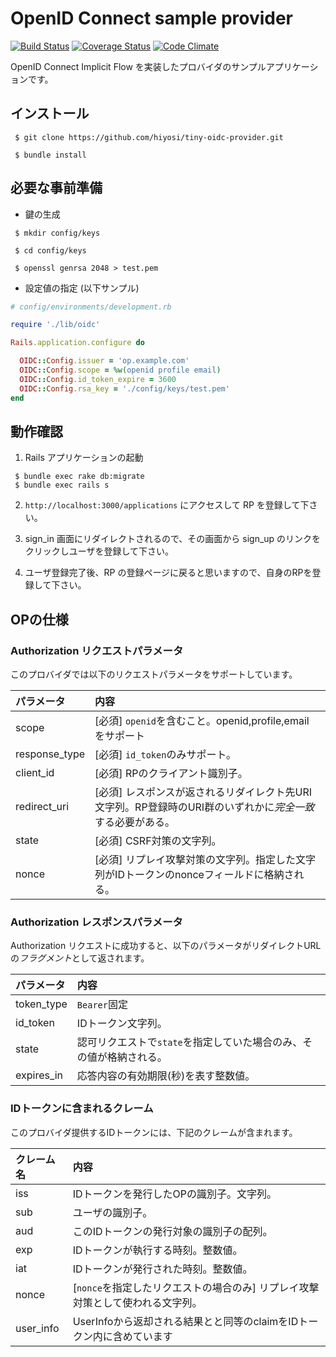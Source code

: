 # OpenID Connect sample provider
[![Build Status](https://travis-ci.org/hiyosi/tiny-oidc-provider.png)](https://travis-ci.org/hiyosi/tiny-oidc-provider)
[![Coverage Status](https://img.shields.io/coveralls/hiyosi/tiny-oidc-provider.svg)](https://coveralls.io/r/hiyosi/tiny-oidc-provider?branch=master)
[![Code Climate](https://codeclimate.com/github/hiyosi/tiny-oidc-provider/badges/gpa.svg)](https://codeclimate.com/github/hiyosi/tiny-oidc-provider)

OpenID Connect Implicit Flow を実装したプロバイダのサンプルアプリケーションです。

## インストール

````
 $ git clone https://github.com/hiyosi/tiny-oidc-provider.git

 $ bundle install
````

## 必要な事前準備
- 鍵の生成

````
 $ mkdir config/keys

 $ cd config/keys

 $ openssl genrsa 2048 > test.pem

````

- 設定値の指定 (以下サンプル)

````.rb
# config/environments/development.rb

require './lib/oidc'

Rails.application.configure do

  OIDC::Config.issuer = 'op.example.com'
  OIDC::Config.scope = %w(openid profile email)
  OIDC::Config.id_token_expire = 3600
  OIDC::Config.rsa_key = './config/keys/test.pem'
end

````

## 動作確認

1. Rails アプリケーションの起動

````
 $ bundle exec rake db:migrate
 $ bundle exec rails s
````

2. ``` http://localhost:3000/applications ``` にアクセスして RP を登録して下さい。

3. sign_in 画面にリダイレクトされるので、その画面から sign_up のリンクをクリックしユーザを登録して下さい。

4. ユーザ登録完了後、RP の登録ページに戻ると思いますので、自身のRPを登録して下さい。


## OPの仕様

### Authorization リクエストパラメータ
このプロバイダでは以下のリクエストパラメータをサポートしています。


|パラメータ    |内容|
|:-------------|:---|
|scope         |[必須] `openid`を含むこと。openid,profile,email をサポート|
|response_type |[必須] `id_token`のみサポート。|
|client_id     |[必須] RPのクライアント識別子。|
|redirect_uri  |[必須] レスポンスが返されるリダイレクト先URI文字列。RP登録時のURI群のいずれかに*完全一致*する必要がある。|
|state         |[必須] CSRF対策の文字列。|
|nonce         |[必須] リプレイ攻撃対策の文字列。指定した文字列がIDトークンのnonceフィールドに格納される。|


### Authorization レスポンスパラメータ

Authorization リクエストに成功すると、以下のパラメータがリダイレクトURLの*フラグメント*として返されます。

|パラメータ    |内容|
|:-------------|:---|
|token_type    |`Bearer`固定|
|id_token      |IDトークン文字列。|
|state         |認可リクエストで`state`を指定していた場合のみ、その値が格納される。|
|expires_in    |応答内容の有効期限(秒)を表す整数値。|


### IDトークンに含まれるクレーム
このプロバイダ提供するIDトークンには、下記のクレームが含まれます。

|クレーム名 |内容  |
|:----------|:-----|
|iss        |IDトークンを発行したOPの識別子。文字列。|
|sub        |ユーザの識別子。|
|aud        |このIDトークンの発行対象の識別子の配列。 |
|exp        |IDトークンが執行する時刻。整数値。 |
|iat        |IDトークンが発行された時刻。整数値。 |
|nonce      |[`nonce`を指定したリクエストの場合のみ] リプレイ攻撃対策として使われる文字列。 |
|user_info  |UserInfoから返却される結果とと同等のclaimをIDトークン内に含めています |




